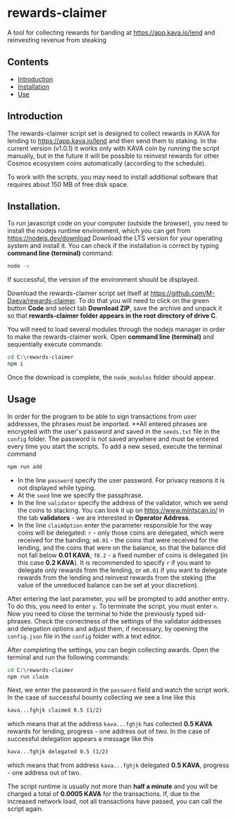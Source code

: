 # rewards-claimer

A tool for collecting rewards for banding at https://app.kava.io/lend and reinvesting revenue from steaking

## Contents

- [Introduction](#Insertion)
- [Installation](#Installation)
- [Use](#Use)

## Introduction

The rewards-claimer script set is designed to collect rewards in KAVA for lending to https://app.kava.io/lend and then send them to staking. In the current version (v1.0.1) it works only with KAVA coin by running the script manually, but in the future it will be possible to reinvest rewards for other Cosmos ecosystem coins automatically (according to the schedule).

To work with the scripts, you may need to install additional software that requires about 150 MB of free disk space.

## Installation.

To run javascript code on your computer (outside the browser), you need to install the nodejs runtime environment, which you can get from https://nodejs.dev/download 
Download the LTS version for your operating system and install it. You can check if the installation is correct by typing **command line (terminal)** command:
```sh
node -v
```
If successful, the version of the environment should be displayed.

Download the rewards-claimer script set itself at https://github.com/M-Daeva/rewards-claimer.
To do that you will need to click on the green button **Code** and select tab **Download ZIP**, save the archive and unpack it so that **rewards-claimer folder appears in the root directory of drive C**.

You will need to load several modules through the nodejs manager in order to make the rewards-claimer work. Open **command line (terminal)** and sequentially execute commands:
```sh
cd C:\rewards-claimer
npm i
```
Once the download is complete, the `node_modules` folder should appear.

## Usage

In order for the program to be able to sign transactions from user addresses, the phrases must be imported. **All entered phrases are encrypted with the user's password and saved in the `seeds.txt` file in the `config` folder. The password is not saved anywhere and must be entered every time you start the scripts.
To add a new sesed, execute the terminal command
```sh
npm run add
```
* In the line `password` specify the user password. For privacy reasons it is not displayed while typing.
* At the `seed` line we specify the passphrase.
* In the line `validator` specify the address of the validator, which we send the coins to stacking. You can look it up on https://www.mintscan.io/ in the tab **validators** - we are interested in **Operator Address**.
* In the line `claimOption` enter the parameter responsible for the way coins will be delegated:
`r` - only those coins are delegated, which were received for the banding;
`m0.01` - the coins that were received for the lending, and the coins that were on the balance, so that the balance did not fall below **0.01 KAVA**;
`f0.2` - a fixed number of coins is delegated (in this case **0.2 KAVA**).
It is recommended to specify `r` if you want to delegate only rewards from the lending, or `m0.01` if you want to delegate rewards from the lending and reinvest rewards from the steking (the value of the unreduced balance can be set at your discretion).

After entering the last parameter, you will be prompted to add another entry. To do this, you need to enter `y`. To terminate the script, you must enter `n`. Now you need to close the terminal to hide the previously typed sid-phrases. Check the correctness of the settings of the validator addresses and delegation options and adjust them, if necessary, by opening the `config.json` file in the `config` folder with a text editor.

After completing the settings, you can begin collecting awards. 
Open the terminal and run the following commands:
```sh
cd C:\rewards-claimer
npm run claim
```

Next, we enter the password in the `password` field and watch the script work. In the case of successful bounty collecting we see a line like this
```sh
kava...fghjk claimed 0.5 (1/2)
```
which means that at the address `kava...fghjk` has collected **0.5 KAVA** rewards for lending, progress - one address out of two.
In the case of successful delegation appears a message like this
```sh
kava...fghjk delegated 0.5 (1/2)
```
which means that from address `kava...fghjk` delegated **0.5 KAVA**, progress - one address out of two.

The script runtime is usually not more than **half a minute** and you will be charged a total of **0.0005 KAVA** for the transactions. If, due to the increased network load, not all transactions have passed, you can call the script again.